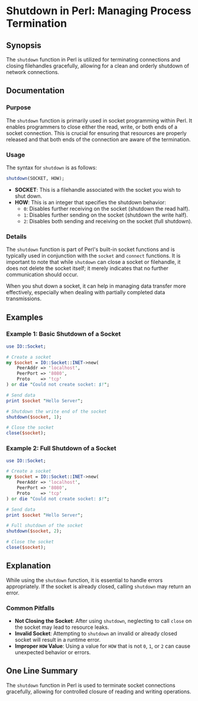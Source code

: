 <!--
Meta Description: # Shutdown in Perl: Managing Process Termination ## Synopsis The `shutdown` function in Perl is utilized for terminating connections and closing fileh...
Meta Keywords: socket, shutdown, perl, close, function
-->

# Shutdown in Perl: Managing Process Termination

## Synopsis
The `shutdown` function in Perl is utilized for terminating connections and closing filehandles gracefully, allowing for a clean and orderly shutdown of network connections.

## Documentation
### Purpose
The `shutdown` function is primarily used in socket programming within Perl. It enables programmers to close either the read, write, or both ends of a socket connection. This is crucial for ensuring that resources are properly released and that both ends of the connection are aware of the termination.

### Usage
The syntax for `shutdown` is as follows:

```perl
shutdown(SOCKET, HOW);
```

- **SOCKET**: This is a filehandle associated with the socket you wish to shut down.
- **HOW**: This is an integer that specifies the shutdown behavior:
  - `0`: Disables further receiving on the socket (shutdown the read half).
  - `1`: Disables further sending on the socket (shutdown the write half).
  - `2`: Disables both sending and receiving on the socket (full shutdown).

### Details
The `shutdown` function is part of Perl's built-in socket functions and is typically used in conjunction with the `socket` and `connect` functions. It is important to note that while `shutdown` can close a socket or filehandle, it does not delete the socket itself; it merely indicates that no further communication should occur. 

When you shut down a socket, it can help in managing data transfer more effectively, especially when dealing with partially completed data transmissions. 

## Examples
### Example 1: Basic Shutdown of a Socket
```perl
use IO::Socket;

# Create a socket
my $socket = IO::Socket::INET->new(
    PeerAddr => 'localhost',
    PeerPort => '8080',
    Proto    => 'tcp'
) or die "Could not create socket: $!";

# Send data
print $socket "Hello Server";

# Shutdown the write end of the socket
shutdown($socket, 1);

# Close the socket
close($socket);
```

### Example 2: Full Shutdown of a Socket
```perl
use IO::Socket;

# Create a socket
my $socket = IO::Socket::INET->new(
    PeerAddr => 'localhost',
    PeerPort => '8080',
    Proto    => 'tcp'
) or die "Could not create socket: $!";

# Send data
print $socket "Hello Server";

# Full shutdown of the socket
shutdown($socket, 2);

# Close the socket
close($socket);
```

## Explanation
While using the `shutdown` function, it is essential to handle errors appropriately. If the socket is already closed, calling `shutdown` may return an error. 

### Common Pitfalls
- **Not Closing the Socket**: After using `shutdown`, neglecting to call `close` on the socket may lead to resource leaks.
- **Invalid Socket**: Attempting to `shutdown` an invalid or already closed socket will result in a runtime error.
- **Improper `HOW` Value**: Using a value for `HOW` that is not `0`, `1`, or `2` can cause unexpected behavior or errors.

## One Line Summary
The `shutdown` function in Perl is used to terminate socket connections gracefully, allowing for controlled closure of reading and writing operations.